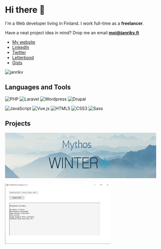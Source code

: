 # Hi there 👋

<p align="left">I'm a Web developer living in Finland. I work full-time as a <b>freelancer</b>.</p>

Have a neat project idea in mind? Drop me an email **moi@janrikv.fi**

- <a href="https://janrikv.fi">My website</a><br />
- <a href="https://www.linkedin.com/in/janrikv/">LinkedIn</a><br />
- <a href="https://twitter.com/janrikv">Twitter</a><br />
- <a href="https://letterboxd.com/janrikv">Letterboxd</a>
- <a href="https://gist.github.com/JanrikV">Gists</a>

<p align="left"><img src="https://komarev.com/ghpvc/?username=janrikv&label=Profile%20views&color=0e75b6&style=flat" alt="janrikv" /></p>

## Languages and Tools
![PHP](https://img.shields.io/badge/-PHP-%231572B6?style=flat-square&color=blue&logo=php&logoColor=ffffff) 
![Laravel](https://img.shields.io/badge/-Laravel-%231572B6?style=flat-square&color=red&logo=laravel&logoColor=ffffff) 
![Wordpress](https://img.shields.io/badge/Wordpress-23282d?style=flat-square&logo=wordpress&logoColor=eee)
![Drupal](https://img.shields.io/badge/Drupal-064771?style=flat-square&logo=drupal&logoColor=fff)

![JavaScript](https://img.shields.io/badge/-JavaScript-%23F7DF1C?style=flat-square&logo=javascript&logoColor=000000&labelColor=%23F7DF1C&color=%23FFCE5A)
![Vue.js](https://img.shields.io/badge/-Vue.js-%232c3e50?style=flat-square&logo=Vue.js)
![HTML5](https://img.shields.io/badge/-HTML5-%23E44D27?style=flat-square&logo=html5&logoColor=ffffff)
![CSS3](https://img.shields.io/badge/-CSS3-%231572B6?style=flat-square&logo=css3)
![Sass](https://img.shields.io/badge/-Sass-%23CC6699?style=flat-square&logo=sass&logoColor=ffffff)

## Projects
<p>
  <a href="https://github.com/JanrikV/wn-mythos-theme">
    <img src="https://raw.githubusercontent.com/JanrikV/wn-mythos-theme/master/assets/images/mythos.png" width="500" height="150">
  </a>
</p>

<p>
  <a href="https://github.com/JanrikV/MediaInfo-Wrapper">
    <img src="https://raw.githubusercontent.com/JanrikV/MediaInfo-Wrapper/main/img/MediaInfoWrapper-VideoDetails.png" width="350" height="200">
  </a>
</p>
